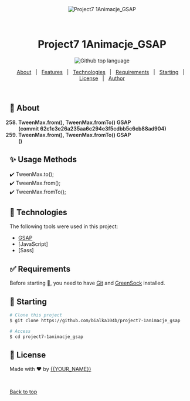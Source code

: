<div align="center" id="top"> 
  <img src="./.github/app.gif" alt="Project7 1Animacje_GSAP" />

  &#xa0;

  <!-- <a href="https://project71animacje_gsap.netlify.app">Demo</a> -->
</div>

<h1 align="center">Project7 1Animacje_GSAP</h1>

<p align="center">
  <img alt="Github top language" src="https://img.shields.io/github/languages/top/bialka104b/project7-1animacje_gsap?color=56BEB8">
</p>

<!-- Status -->

<!-- <h4 align="center"> 
	🚧  Project7 1Animacje_GSAP 🚀 Under construction...  🚧
</h4> 

<hr> -->

<p align="center">
  <a href="#dart-about">About</a> &#xa0; | &#xa0; 
  <a href="#sparkles-features">Features</a> &#xa0; | &#xa0;
  <a href="#rocket-technologies">Technologies</a> &#xa0; | &#xa0;
  <a href="#white_check_mark-requirements">Requirements</a> &#xa0; | &#xa0;
  <a href="#checkered_flag-starting">Starting</a> &#xa0; | &#xa0;
  <a href="#memo-license">License</a> &#xa0; | &#xa0;
  <a href="https://github.com/bialka104b" target="_blank">Author</a>
</p>

<br>

## :dart: About
<ol start="258" style="font-weight:600">
<li>TweenMax.from(), TweenMax.fromTo() GSAP<br>
<span>(commit 62c1c3e26a235aa6c294e3f5cdbb5c6cb88ad904)</span></li>

<li>TweenMax.from(), TweenMax.fromTo() GSAP<br>
<span>()</span></li>

</ol>

## :sparkles: Usage Methods

:heavy_check_mark: TweenMax.to();\
:heavy_check_mark: TweenMax.from();\
:heavy_check_mark: TweenMax.fromTo();

## :rocket: Technologies

The following tools were used in this project:

- [GSAP](https://greensock.com/)
- [JavaScript]
- [Sass]

## :white_check_mark: Requirements

Before starting :checkered_flag:, you need to have [Git](https://git-scm.com) and [GreenSock](https://greensock.com/) installed.

## :checkered_flag: Starting ##

```bash
# Clone this project
$ git clone https://github.com/bialka104b/project7-1animacje_gsap

# Access
$ cd project7-1animacje_gsap
```

## :memo: License ##

Made with :heart: by <a href="https://github.com/bialka104b" target="_blank">{{YOUR_NAME}}</a>

&#xa0;

<a href="#top">Back to top</a>


